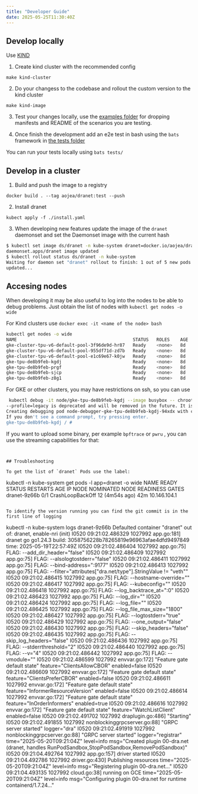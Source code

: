 ```yaml
---
title: "Developer Guide"
date: 2025-05-25T11:30:40Z
---
```



## Develop locally

Use [KIND](https://kind.sigs.k8s.io/)

1. Create kind cluster with the recommended config

```
make kind-cluster
```

2. Do your changess to the codebase and rollout the custom version to the kind
   cluster

```
make kind-image
```

3. Test your changes locally, use the [examples folder](./examples) for dropping manifests
and README of the scenarios you are testing.

4. Once finish the development add an e2e test in bash using the `bats`
   framework in [the tests folder](./tests)

You can run your tests locally using `bats tests/`


## Develop in a cluster


1. Build and push the image to a registry

```
docker build . --tag aojea/dranet:test --push
```

2. Install dranet

```
kubect apply -f ./install.yaml
```

3. When developing new features update the image of the `dranet` daemonset and set the Daemonset image with the current hash

```sh
$ kubectl set image ds/dranet -n kube-system dranet=docker.io/aojea/dranet:test@sha256:0e3ded3f62041a71e5589ffce92ff110be95ed772b2eb23ad5f285bb0147a425
daemonset.apps/dranet image updated
$ kubectl rollout status ds/dranet -n kube-system
Waiting for daemon set "dranet" rollout to finish: 1 out of 5 new pods have been
updated...
```

## Accesing nodes

When developing it may be also useful to log into the nodes to be able to debug problems. Just obtain the list of nodes with `kubectl get nodes -o wide`

For Kind clusters use `docker exec -it <name of the node> bash`

```sh
kubectl get nodes -o wide
NAME                                            STATUS   ROLES    AGE   VERSION               INTERNAL-IP   EXTERNAL-IP      OS-IMAGE                             KERNEL-VERSION   CONTAINER-RUNTIME
gke-cluster-tpu-v6-default-pool-3f96de9d-hr87   Ready    <none>   8d    v1.33.1-gke.1107000   10.202.0.21   34.162.194.173   Container-Optimized OS from Google   6.6.87+          containerd://2.0.4
gke-cluster-tpu-v6-default-pool-955df71d-zd7b   Ready    <none>   8d    v1.33.1-gke.1107000   10.202.0.15   34.162.239.241   Container-Optimized OS from Google   6.6.87+          containerd://2.0.4
gke-cluster-tpu-v6-default-pool-e1c69e67-k0jw   Ready    <none>   8d    v1.33.1-gke.1107000   10.202.0.20   34.162.209.25    Container-Optimized OS from Google   6.6.87+          containerd://2.0.4
gke-tpu-de8b9feb-kgdj                           Ready    <none>   8d    v1.33.1-gke.1107000   10.202.0.26   34.162.163.69    Container-Optimized OS from Google   6.6.87+          containerd://2.0.4
gke-tpu-de8b9feb-prgf                           Ready    <none>   8d    v1.33.1-gke.1107000   10.202.0.24   34.162.144.5     Container-Optimized OS from Google   6.6.87+          containerd://2.0.4
gke-tpu-de8b9feb-sjcp                           Ready    <none>   8d    v1.33.1-gke.1107000   10.202.0.27   34.162.117.62    Container-Optimized OS from Google   6.6.87+          containerd://2.0.4
gke-tpu-de8b9feb-z8g1                           Ready    <none>   8d    v1.33.1-gke.1107000   10.202.0.25   34.162.239.83    Container-Optimized OS from Google   6.6.87+          containerd://2.0.4
```

For GKE or other clusters, you may have restrictions on ssh, so you can use

```sh
 kubectl debug -it node/gke-tpu-de8b9feb-kgdj --image busybox -- chroot /host
--profile=legacy is deprecated and will be removed in the future. It is recommended to explicitly specify a profile, for example "--profile=general".
Creating debugging pod node-debugger-gke-tpu-de8b9feb-kgdj-94xdx with container debugger on node gke-tpu-de8b9feb-kgdj.
If you don't see a command prompt, try pressing enter.
gke-tpu-de8b9feb-kgdj / #
```

If you want to upload some binary, per example `bpftrace` or `pwru` , you can use the streaming capabilities for that:

```


## Troubleshooting

To get the list of `dranet` Pods use the label:

```
kubectl -n kube-system get pods -l app=dranet -o wide
NAME           READY   STATUS             RESTARTS         AGE   IP              NODE                                            NOMINATED NODE   READINESS GATES
dranet-9z66b   0/1     CrashLoopBackOff   12 (4m54s ago)   42m   10.146.104.1
```

To identify the version running you can find the git commit is in the first line of logging

```
kubectl -n kube-system logs dranet-9z66b
Defaulted container "dranet" out of: dranet, enable-nri (init)
I0520 09:21:02.486329 1027992 app.go:181] dranet go go1.24.3 build: 3058756228b78265819e96963afae4dfd9497849 time: 2025-05-19T22:57:49Z
I0520 09:21:02.486404 1027992 app.go:75] FLAG: --add_dir_header="false"
I0520 09:21:02.486409 1027992 app.go:75] FLAG: --alsologtostderr="false"
I0520 09:21:02.486411 1027992 app.go:75] FLAG: --bind-address=":9177"
I0520 09:21:02.486413 1027992 app.go:75] FLAG: --filter="attributes[\"dra.net/type\"].StringValue  != \"veth\""
I0520 09:21:02.486415 1027992 app.go:75] FLAG: --hostname-override=""
I0520 09:21:02.486417 1027992 app.go:75] FLAG: --kubeconfig=""
I0520 09:21:02.486418 1027992 app.go:75] FLAG: --log_backtrace_at=":0"
I0520 09:21:02.486423 1027992 app.go:75] FLAG: --log_dir=""
I0520 09:21:02.486424 1027992 app.go:75] FLAG: --log_file=""
I0520 09:21:02.486425 1027992 app.go:75] FLAG: --log_file_max_size="1800"
I0520 09:21:02.486427 1027992 app.go:75] FLAG: --logtostderr="true"
I0520 09:21:02.486429 1027992 app.go:75] FLAG: --one_output="false"
I0520 09:21:02.486430 1027992 app.go:75] FLAG: --skip_headers="false"
I0520 09:21:02.486435 1027992 app.go:75] FLAG: --skip_log_headers="false"
I0520 09:21:02.486436 1027992 app.go:75] FLAG: --stderrthreshold="2"
I0520 09:21:02.486440 1027992 app.go:75] FLAG: --v="4"
I0520 09:21:02.486442 1027992 app.go:75] FLAG: --vmodule=""
I0520 09:21:02.486599 1027992 envvar.go:172] "Feature gate default state" feature="ClientsAllowCBOR" enabled=false
I0520 09:21:02.486609 1027992 envvar.go:172] "Feature gate default state" feature="ClientsPreferCBOR" enabled=false
I0520 09:21:02.486611 1027992 envvar.go:172] "Feature gate default state" feature="InformerResourceVersion" enabled=false
I0520 09:21:02.486614 1027992 envvar.go:172] "Feature gate default state" feature="InOrderInformers" enabled=true
I0520 09:21:02.486616 1027992 envvar.go:172] "Feature gate default state" feature="WatchListClient" enabled=false
I0520 09:21:02.491702 1027992 draplugin.go:486] "Starting"
I0520 09:21:02.491855 1027992 nonblockinggrpcserver.go:88] "GRPC server started" logger="dra"
I0520 09:21:02.491919 1027992 nonblockinggrpcserver.go:88] "GRPC server started" logger="registrar"
time="2025-05-20T09:21:04Z" level=info msg="Created plugin 00-dra.net (dranet, handles RunPodSandbox,StopPodSandbox,RemovePodSandbox)"
I0520 09:21:04.492764 1027992 app.go:157] driver started
I0520 09:21:04.492786 1027992 driver.go:430] Publishing resources
time="2025-05-20T09:21:04Z" level=info msg="Registering plugin 00-dra.net..."
I0520 09:21:04.493135 1027992 cloud.go:38] running on GCE
time="2025-05-20T09:21:04Z" level=info msg="Configuring plugin 00-dra.net for runtime containerd/1.7.24..."
```
